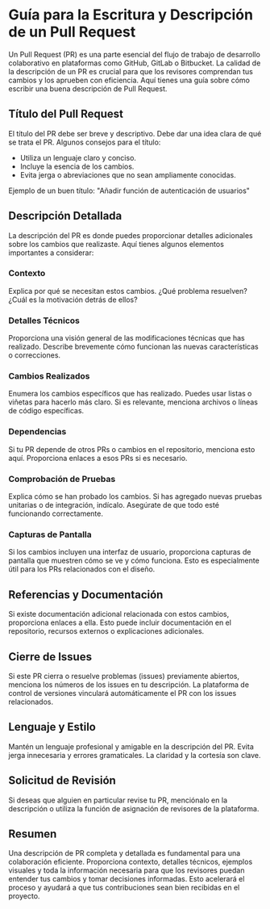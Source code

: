 # Guía para la Escritura y Descripción de un Pull Request

Un Pull Request (PR) es una parte esencial del flujo de trabajo de desarrollo colaborativo en plataformas como GitHub, GitLab o Bitbucket. La calidad de la descripción de un PR es crucial para que los revisores comprendan tus cambios y los aprueben con eficiencia. Aquí tienes una guía sobre cómo escribir una buena descripción de Pull Request.

## Título del Pull Request

El título del PR debe ser breve y descriptivo. Debe dar una idea clara de qué se trata el PR. Algunos consejos para el título:

- Utiliza un lenguaje claro y conciso.
- Incluye la esencia de los cambios.
- Evita jerga o abreviaciones que no sean ampliamente conocidas.

Ejemplo de un buen título: "Añadir función de autenticación de usuarios"

## Descripción Detallada

La descripción del PR es donde puedes proporcionar detalles adicionales sobre los cambios que realizaste. Aquí tienes algunos elementos importantes a considerar:

### Contexto

Explica por qué se necesitan estos cambios. ¿Qué problema resuelven? ¿Cuál es la motivación detrás de ellos?

### Detalles Técnicos

Proporciona una visión general de las modificaciones técnicas que has realizado. Describe brevemente cómo funcionan las nuevas características o correcciones.

### Cambios Realizados

Enumera los cambios específicos que has realizado. Puedes usar listas o viñetas para hacerlo más claro. Si es relevante, menciona archivos o líneas de código específicas.

### Dependencias

Si tu PR depende de otros PRs o cambios en el repositorio, menciona esto aquí. Proporciona enlaces a esos PRs si es necesario.

### Comprobación de Pruebas

Explica cómo se han probado los cambios. Si has agregado nuevas pruebas unitarias o de integración, indícalo. Asegúrate de que todo esté funcionando correctamente.

### Capturas de Pantalla

Si los cambios incluyen una interfaz de usuario, proporciona capturas de pantalla que muestren cómo se ve y cómo funciona. Esto es especialmente útil para los PRs relacionados con el diseño.

## Referencias y Documentación

Si existe documentación adicional relacionada con estos cambios, proporciona enlaces a ella. Esto puede incluir documentación en el repositorio, recursos externos o explicaciones adicionales.

## Cierre de Issues

Si este PR cierra o resuelve problemas (issues) previamente abiertos, menciona los números de los issues en tu descripción. La plataforma de control de versiones vinculará automáticamente el PR con los issues relacionados.

## Lenguaje y Estilo

Mantén un lenguaje profesional y amigable en la descripción del PR. Evita jerga innecesaria y errores gramaticales. La claridad y la cortesía son clave.

## Solicitud de Revisión

Si deseas que alguien en particular revise tu PR, menciónalo en la descripción o utiliza la función de asignación de revisores de la plataforma.

## Resumen

Una descripción de PR completa y detallada es fundamental para una colaboración eficiente. Proporciona contexto, detalles técnicos, ejemplos visuales y toda la información necesaria para que los revisores puedan entender tus cambios y tomar decisiones informadas. Esto acelerará el proceso y ayudará a que tus contribuciones sean bien recibidas en el proyecto.